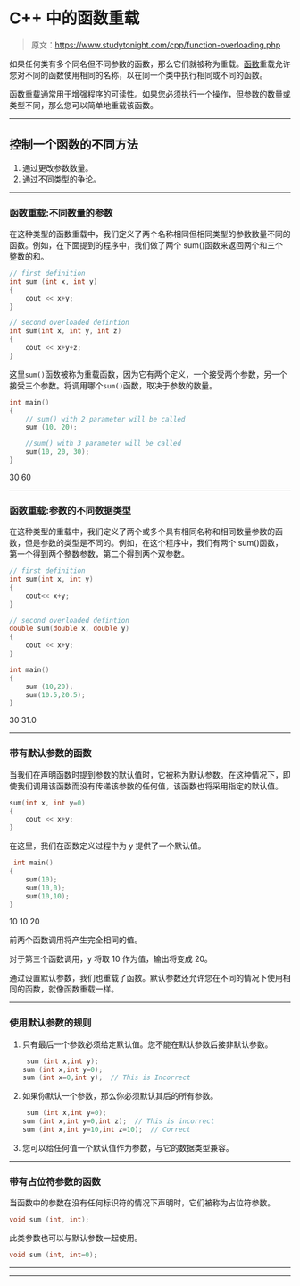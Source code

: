 # C++ 中的函数重载

> 原文：<https://www.studytonight.com/cpp/function-overloading.php>

如果任何类有多个同名但不同参数的函数，那么它们就被称为重载。[函数](functions-in-cpp)重载允许您对不同的函数使用相同的名称，以在同一个类中执行相同或不同的函数。

函数重载通常用于增强程序的可读性。如果您必须执行一个操作，但参数的数量或类型不同，那么您可以简单地重载该函数。

* * *

## 控制一个函数的不同方法

1.  通过更改参数数量。
2.  通过不同类型的争论。

* * *

### 函数重载:不同数量的参数

在这种类型的函数重载中，我们定义了两个名称相同但相同类型的参数数量不同的函数。例如，在下面提到的程序中，我们做了两个 sum()函数来返回两个和三个整数的和。

```cpp
// first definition
int sum (int x, int y)
{
    cout << x+y;
}

// second overloaded defintion
int sum(int x, int y, int z)
{
    cout << x+y+z;
} 
```

这里`sum()`函数被称为重载函数，因为它有两个定义，一个接受两个参数，另一个接受三个参数。将调用哪个`sum()`函数，取决于参数的数量。

```cpp
int main()
{
    // sum() with 2 parameter will be called
    sum (10, 20);  

    //sum() with 3 parameter will be called
    sum(10, 20, 30);  
} 
```

30 60

* * *

### 函数重载:参数的不同数据类型

在这种类型的重载中，我们定义了两个或多个具有相同名称和相同数量参数的函数，但是参数的类型是不同的。例如，在这个程序中，我们有两个 sum()函数，第一个得到两个整数参数，第二个得到两个双参数。

```cpp
// first definition
int sum(int x, int y)
{
    cout<< x+y;
}

// second overloaded defintion
double sum(double x, double y)
{
    cout << x+y;
}

int main()
{
    sum (10,20);
    sum(10.5,20.5);
} 
```

30 31.0

* * *

### 带有默认参数的函数

当我们在声明函数时提到参数的默认值时，它被称为默认参数。在这种情况下，即使我们调用该函数而没有传递该参数的任何值，该函数也将采用指定的默认值。

```cpp
sum(int x, int y=0)
{
    cout << x+y;
} 
```

在这里，我们在函数定义过程中为 y 提供了一个默认值。

```cpp
 int main()
{
    sum(10);
    sum(10,0);
    sum(10,10);
} 
```

10 10 20

前两个函数调用将产生完全相同的值。

对于第三个函数调用，y 将取 10 作为值，输出将变成 20。

通过设置默认参数，我们也重载了函数。默认参数还允许您在不同的情况下使用相同的函数，就像函数重载一样。

* * *

### 使用默认参数的规则

1.  只有最后一个参数必须给定默认值。您不能在默认参数后接非默认参数。

    ```cpp
     sum (int x,int y);    
    sum (int x,int y=0);  
    sum (int x=0,int y);  // This is Incorrect 
    ```

2.  如果你默认一个参数，那么你必须默认其后的所有参数。

    ```cpp
     sum (int x,int y=0);
    sum (int x,int y=0,int z);  // This is incorrect
    sum (int x,int y=10,int z=10);  // Correct 
    ```

3.  您可以给任何值一个默认值作为参数，与它的数据类型兼容。

* * *

### 带有占位符参数的函数

当函数中的参数在没有任何标识符的情况下声明时，它们被称为占位符参数。

```cpp
void sum (int, int); 
```

此类参数也可以与默认参数一起使用。

```cpp
void sum (int, int=0);
```

* * *

* * *